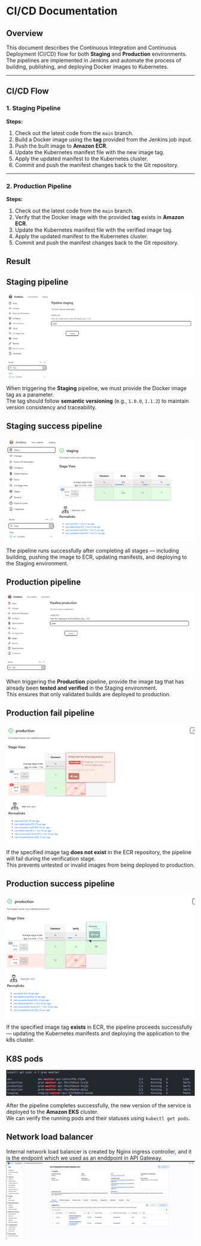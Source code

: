 # CI/CD Documentation

## Overview

This document describes the Continuous Integration and Continuous Deployment (CI/CD) flow for both **Staging** and **Production** environments.  
The pipelines are implemented in Jenkins and automate the process of building, publishing, and deploying Docker images to Kubernetes.

---

## CI/CD Flow

### 1. Staging Pipeline

**Steps:**
1. Check out the latest code from the `main` branch.  
2. Build a Docker image using the **tag** provided from the Jenkins job input.  
3. Push the built image to **Amazon ECR**.  
4. Update the Kubernetes manifest file with the new image tag.  
5. Apply the updated manifest to the Kubernetes cluster.  
6. Commit and push the manifest changes back to the Git repository.

---

### 2. Production Pipeline

**Steps:**
1. Check out the latest code from the `main` branch.  
2. Verify that the Docker image with the provided **tag** exists in **Amazon ECR**.  
3. Update the Kubernetes manifest file with the verified image tag.  
4. Apply the updated manifest to the Kubernetes cluster.  
5. Commit and push the manifest changes back to the Git repository.

## Result

## Staging pipeline
![Staging pipeline](./images/image4.png)

When triggering the **Staging** pipeline, we must provide the Docker image tag as a parameter.  
The tag should follow **semantic versioning** (e.g., `1.0.0`, `1.1.2`) to maintain version consistency and traceability.

## Staging success pipeline
![Staging success pipeline](./images/image5.png)

The pipeline runs successfully after completing all stages — including building, pushing the image to ECR, updating manifests, and deploying to the Staging environment.

## Production pipeline
![Production pipeline](./images/image3.png)

When triggering the **Production** pipeline, provide the image tag that has already been **tested and verified** in the Staging environment.  
This ensures that only validated builds are deployed to production.

## Production fail pipeline
![Production fail pipeline](./images/image1.png)

If the specified image tag **does not exist** in the ECR repository, the pipeline will fail during the verification stage.  
This prevents untested or invalid images from being deployed to production.

## Production success pipeline
![Production success pipeline](./images/image2.png)

If the specified image tag **exists** in ECR, the pipeline proceeds successfully — updating the Kubernetes manifests and deploying the application to the k8s cluster.

## K8S pods
![K8S pods](./images/image6.png)

After the pipeline completes successfully, the new version of the service is deployed to the **Amazon EKS** cluster.  
We can verify the running pods and their statuses using `kubectl get pods`.


## Network load balancer

Internal network load balancer is created by Nginx ingress controller, and it is the endpoint which we used as an enddpoint in API Gateway.
![nlb](./images/nlb.png)